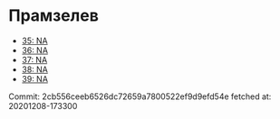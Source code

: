# Прамзелев
- [35: NA](35.md)
- [36: NA](36.md)
- [37: NA](37.md)
- [38: NA](38.md)
- [39: NA](39.md)

Commit: 2cb556ceeb6526dc72659a7800522ef9d9efd54e
 fetched at: 20201208-173300
